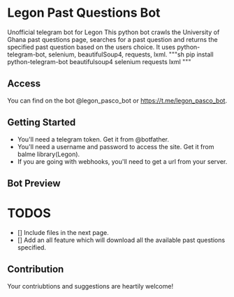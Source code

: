 # Legon Past Questions Bot

Unofficial telegram bot for Legon
This python bot crawls the University of Ghana past questions page, searches for a past question and returns the specified past question based on the users choice. It uses python-telegram-bot, selenium, beautifulSoup4, requests, lxml.
"""sh
	pip install python-telegram-bot beautifulsoup4 selenium requests lxml
"""

## Access

You can find on the bot @legon_pasco_bot or https://t.me/legon_pasco_bot.

## Getting Started

* You'll need a telegram token. Get it from @botfather.
* You'll need a username and password to access the site. Get it from balme library(Legon).
* If you are going with webhooks, you'll need to get a url from your server.

## Bot Preview

# TODOS

- [] Include files in the next page.
- [] Add an all feature which will download all the available past questions specified.

## Contribution
Your contriubtions and suggestions are heartily welcome!